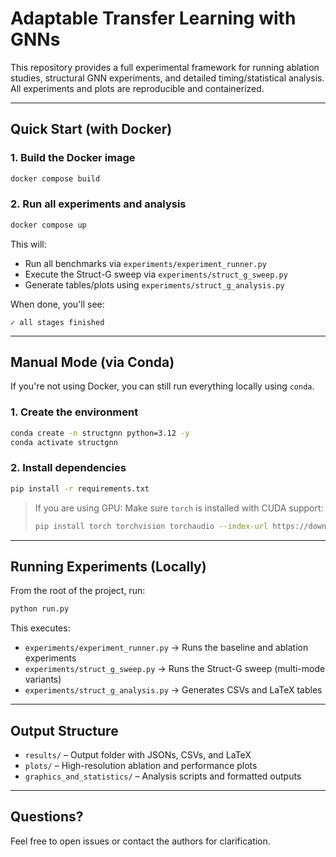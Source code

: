 
# Adaptable Transfer Learning with GNNs

This repository provides a full experimental framework for running ablation studies, structural GNN experiments, and detailed timing/statistical analysis. All experiments and plots are reproducible and containerized.

---

## Quick Start (with Docker)

### 1. Build the Docker image

```bash
docker compose build
````

### 2. Run all experiments and analysis

```bash
docker compose up
```

This will:

* Run all benchmarks via `experiments/experiment_runner.py`
* Execute the Struct-G sweep via `experiments/struct_g_sweep.py`
* Generate tables/plots using `experiments/struct_g_analysis.py`

When done, you'll see:

```
✓ all stages finished
```

---

## Manual Mode (via Conda)

If you're not using Docker, you can still run everything locally using `conda`.

### 1. Create the environment

```bash
conda create -n structgnn python=3.12 -y
conda activate structgnn
```

### 2. Install dependencies

```bash
pip install -r requirements.txt
```

> If you are using GPU: Make sure `torch` is installed with CUDA support:
>
> ```bash
> pip install torch torchvision torchaudio --index-url https://download.pytorch.org/whl/cu118
> ```

---

## Running Experiments (Locally)

From the root of the project, run:

```bash
python run.py
```

This executes:

* `experiments/experiment_runner.py` → Runs the baseline and ablation experiments
* `experiments/struct_g_sweep.py` → Runs the Struct-G sweep (multi-mode variants)
* `experiments/struct_g_analysis.py` → Generates CSVs and LaTeX tables

---

## Output Structure

* `results/` – Output folder with JSONs, CSVs, and LaTeX
* `plots/` – High-resolution ablation and performance plots
* `graphics_and_statistics/` – Analysis scripts and formatted outputs

---

## Questions?

Feel free to open issues or contact the authors for clarification.

